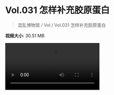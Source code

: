 # Vol.031 怎样补充胶原蛋白

> 混乱博物馆 / Vol / Vol.031 怎样补充胶原蛋白

**视频大小**: 30.51 MB

<div class="video"><video src="https://file.hsyhx.top/video/混乱博物馆/Vol/031.mp4" controls preload>🤔 您的浏览器不支持 video 标签</video></div>